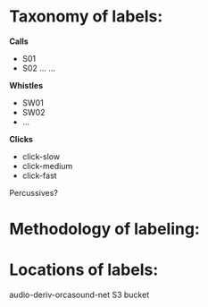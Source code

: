 # Taxonomy of labels:

**Calls**
  - S01
  - S02
  … ...

**Whistles**
 - SW01
 - SW02
 - …

**Clicks**
 - click-slow
 - click-medium
 - click-fast

Percussives?


# Methodology of labeling:


# Locations of labels:

audio-deriv-orcasound-net S3 bucket
